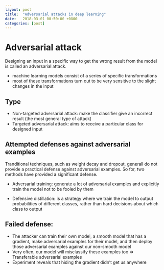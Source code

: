 ```yaml
---
layout: post
title:  "Adversarial attacks in deep learning"
date:   2018-03-01 00:50:00 +0800
categories: [post]
---
```


# Adversarial attack
Designing an input in a specific way to get the wrong result from the model is called an adversarial attack.
- machine learning models consist of a series of specific transformations
- most of these transformations turn out to be very sensitive to the slight changes in the input

## Type
- Non-targeted adversarial attack: make the classifier give an incorrect result (the most general type of attack) 
- Targeted adversarial attack: aims to receive a particular class for designed input


## Attempted defenses against adversarial examples
Tranditional techniques, such as weight decay and dropout, generall do not provide a practical defense against adversarial examples. So for, two methods have provided a significant defense.

- Adversarial training: generate a lot of adversarial examples and explicitly train the model not to be fooled by them

- Defensive distillation: is a strategy where we train the model to output probabilities of different classes, rather than hard decisions about which class to output

## Failed defense:
- The attacker can train their own model, a smooth model that has a gradient, make adversarial examples for their model, and then deploy those adversarial examples against our non-smooth model
- Very often, our model will misclassify these examples too => Transferable adversarial examples
- Experiment reveals that hiding the gradient didn’t get us anywhere

